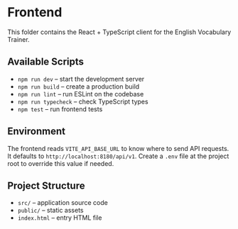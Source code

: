 # Frontend

This folder contains the React + TypeScript client for the English Vocabulary Trainer.

## Available Scripts

- `npm run dev` – start the development server
- `npm run build` – create a production build
- `npm run lint` – run ESLint on the codebase
- `npm run typecheck` – check TypeScript types
- `npm test` – run frontend tests

## Environment

The frontend reads `VITE_API_BASE_URL` to know where to send API requests. It defaults to `http://localhost:8180/api/v1`. Create a `.env` file at the project root to override this value if needed.

## Project Structure

- `src/` – application source code
- `public/` – static assets
- `index.html` – entry HTML file
